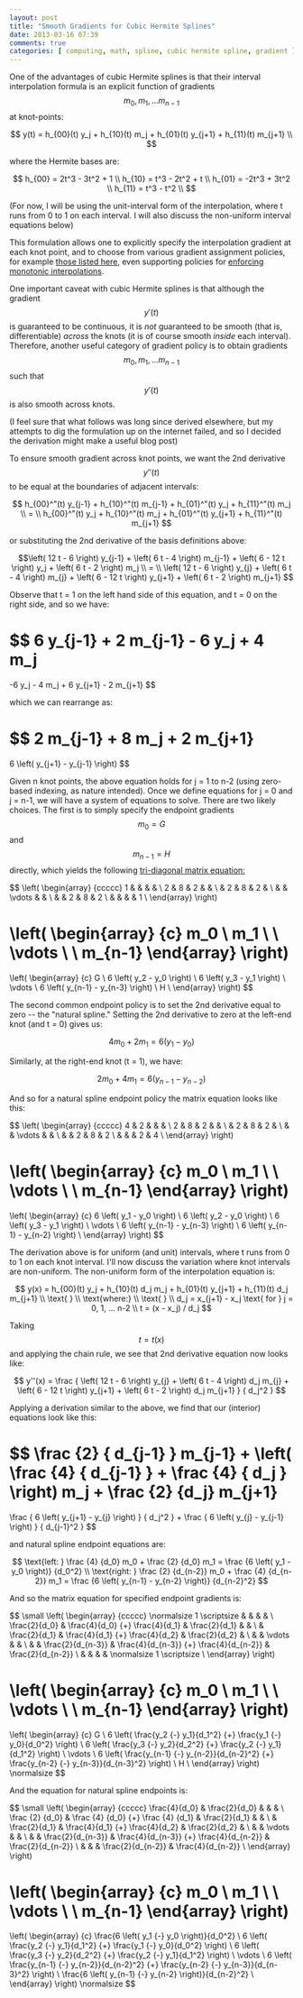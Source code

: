 ```yaml
---
layout: post
title: "Smooth Gradients for Cubic Hermite Splines"
date: 2013-03-16 07:39
comments: true
categories: [ computing, math, spline, cubic hermite spline, gradient ]
---
```

One of the advantages of cubic Hermite splines is that their interval interpolation formula is an explicit function of gradients $$ m_0, m_1, ... m_{n-1} $$ at knot-points:

$$
y(t) = h_{00}(t) y_j + h_{10}(t) m_j + h_{01}(t) y_{j+1} + h_{11}(t) m_{j+1} \\
$$

where the Hermite bases are:

$$
h_{00} = 2t^3 - 3t^2 + 1 \\
h_{10} = t^3 - 2t^2 + t \\
h_{01} = -2t^3 + 3t^2 \\
h_{11} = t^3 - t^2 \\
$$

(For now, I will be using the unit-interval form of the interpolation, where t runs from 0 to 1 on each interval.  I will also discuss the non-uniform interval equations below)

This formulation allows one to explicitly specify the interpolation gradient at each knot point, and to choose from various gradient assignment policies, for example [those listed here](http://en.wikipedia.org/wiki/Cubic_Hermite_spline#Interpolating_a_data_set), even supporting policies for [enforcing monotonic interpolations](http://en.wikipedia.org/wiki/Monotone_cubic_interpolation).

One important caveat with cubic Hermite splines is that although the gradient $$ y'(t) $$ is guaranteed to be continuous, it is _not_ guaranteed to be smooth (that is, differentiable) _across_ the knots (it is of course smooth _inside_ each interval). Therefore, another useful category of gradient policy is to obtain gradients $$ m_0, m_1, ... m_{n-1} $$ such that $$ y'(t) $$ is also smooth across knots.

(I feel sure that what follows was long since derived elsewhere, but my attempts to dig the formulation up on the internet failed, and so I decided the derivation might make a useful blog post)

To ensure smooth gradient across knot points, we want the 2nd derivative $$ y''(t) $$ to be equal at the boundaries of adjacent intervals:

$$
h_{00}^"(t) y_{j-1} + h_{10}^"(t) m_{j-1} + h_{01}^"(t) y_j + h_{11}^"(t) m_j \\
= \\
h_{00}^"(t) y_j + h_{10}^"(t) m_j + h_{01}^"(t) y_{j+1} + h_{11}^"(t) m_{j+1}
$$

or substituting the 2nd derivative of the basis definitions above:

$$\left( 12 t - 6 \right) y_{j-1} + \left( 6 t - 4 \right) m_{j-1}  + \left( 6 - 12 t \right) y_j + \left( 6 t - 2 \right) m_j \\
= \\
\left( 12 t - 6 \right) y_{j} + \left( 6 t - 4 \right) m_{j}  + \left( 6 - 12 t \right) y_{j+1} + \left( 6 t - 2 \right) m_{j+1}
$$

Observe that t = 1 on the left hand side of this equation, and t = 0 on the right side, and so we have:

$$
6 y_{j-1} + 2 m_{j-1} - 6 y_j + 4 m_j
=
-6 y_j - 4 m_j + 6 y_{j+1} - 2 m_{j+1}
$$

which we can rearrange as:

$$
2 m_{j-1} + 8 m_j + 2 m_{j+1}
=
6 \left( y_{j+1} - y_{j-1} \right)
$$

Given n knot points, the above equation holds for j = 1 to n-2 (using zero-based indexing, as nature intended).  Once we define equations for j = 0 and j = n-1, we will have a system of equations to solve.  There are two likely choices.  The first is to simply specify the endpoint gradients $$ m_0 = G $$ and $$ m_{n-1} = H $$ directly, which yields the following [tri-diagonal matrix equation:](http://en.wikipedia.org/wiki/Tridiagonal_matrix_algorithm)

$$
\left( \begin{array} {ccccc}
1 &   &   &   &   \\
2 & 8 & 2 &   &   \\
  & 2 & 8 & 2 &   \\
  &   & \vdots &   &   \\
  &   & 2 & 8 & 2 \\ 
  &   &   &   & 1 \\
\end{array} \right)

\left( \begin{array} {c}
m_0 \\
m_1 \\
 \\
\vdots \\
 \\
m_{n-1}
\end{array} \right)
=
\left( \begin{array} {c}
G \\
6 \left( y_2 - y_0 \right) \\
6 \left( y_3 - y_1 \right) \\
\vdots \\
6 \left( y_{n-1} - y_{n-3} \right) \\
H \\
\end{array} \right)
$$

The second common endpoint policy is to set the 2nd derivative equal to zero -- the "natural spline."   Setting the 2nd derivative to zero at the left-end knot (and t = 0) gives us:

$$
4 m_0 + 2 m_1   =   6 \left( y_1 - y_0 \right)
$$

Similarly, at the right-end knot (t = 1), we have:

$$
2 m_0 + 4 m_1   =   6 \left( y_{n-1} - y_{n-2} \right)
$$

And so for a natural spline endpoint policy the matrix equation looks like this:

$$
\left( \begin{array} {ccccc}
4 & 2 &   &   &   \\
2 & 8 & 2 &   &   \\
  & 2 & 8 & 2 &   \\
  &   & \vdots &   &   \\
  &   & 2 & 8 & 2 \\ 
  &   &   & 2 & 4 \\
\end{array} \right)

\left( \begin{array} {c}
m_0 \\
m_1 \\
 \\
\vdots \\
 \\
m_{n-1}
\end{array} \right)
=
\left( \begin{array} {c}
6 \left( y_1 - y_0 \right) \\
6 \left( y_2 - y_0 \right) \\
6 \left( y_3 - y_1 \right) \\
\vdots \\
6 \left( y_{n-1} - y_{n-3} \right) \\
6 \left( y_{n-1} - y_{n-2} \right) \\
\end{array} \right)
$$


The derivation above is for uniform (and unit) intervals, where t runs from 0 to 1 on each knot interval.  I'll now discuss the variation where knot intervals are non-uniform.   The non-uniform form of the interpolation equation is:

$$
y(x) = h_{00}(t) y_j + h_{10}(t) d_j m_j + h_{01}(t) y_{j+1} + h_{11}(t) d_j m_{j+1} \\
\text{ } \\
\text{where:} \\
\text{ }  \\
d_j = x_{j+1} - x_j \text{  for  } j = 0, 1, ... n-2 \\
t = (x - x_j) / d_j
$$

Taking $$ t = t(x) $$ and applying the chain rule, we see that 2nd derivative equation now looks like:

$$
y''(x) = \frac { \left( 12 t - 6 \right) y_{j} + \left( 6 t - 4 \right) d_j m_{j}  + \left( 6 - 12 t \right) y_{j+1} + \left( 6 t - 2 \right) d_j m_{j+1} } { d_j^2 }
$$

Applying a derivation similar to the above, we find that our (interior) equations look like this:

$$
\frac {2} { d_{j-1} }  m_{j-1} + \left( \frac {4} { d_{j-1} } + \frac {4} { d_j } \right) m_j + \frac {2} {d_j} m_{j+1}
=
\frac { 6 \left( y_{j+1} - y_{j} \right) } { d_j^2 } + \frac { 6 \left( y_{j} - y_{j-1} \right) } { d_{j-1}^2 }
$$

and natural spline endpoint equations are:

$$
\text{left:  } \frac {4} {d_0} m_0 + \frac {2} {d_0} m_1   =   \frac {6 \left( y_1 - y_0 \right)} {d_0^2} \\
\text{right: } \frac {2} {d_{n-2}} m_0 + \frac {4} {d_{n-2}} m_1   =   \frac {6 \left( y_{n-1} - y_{n-2} \right)} {d_{n-2}^2}
$$

And so the matrix equation for specified endpoint gradients is:

$$
\small
\left( \begin{array} {ccccc}
\normalsize 1 \scriptsize &   &   &   &   \\
\frac{2}{d_0} & \frac{4}{d_0} {+} \frac{4}{d_1} & \frac{2}{d_1} &   &   \\
  & \frac{2}{d_1} & \frac{4}{d_1} {+} \frac{4}{d_2} & \frac{2}{d_2} &   \\
  &   & \vdots &   &   \\
  &   & \frac{2}{d_{n-3}} & \frac{4}{d_{n-3}} {+} \frac{4}{d_{n-2}} & \frac{2}{d_{n-2}} \\ 
  &   &   &   & \normalsize 1 \scriptsize \\
\end{array} \right)

\left( \begin{array} {c}
m_0 \\
m_1 \\
 \\
\vdots \\
 \\
m_{n-1}
\end{array} \right)
=
\left( \begin{array} {c}
G \\
6 \left( \frac{y_2 {-} y_1}{d_1^2} {+} \frac{y_1 {-} y_0}{d_0^2} \right) \\
6 \left( \frac{y_3 {-} y_2}{d_2^2} {+} \frac{y_2 {-} y_1}{d_1^2} \right)  \\
\vdots \\
6 \left( \frac{y_{n-1} {-} y_{n-2}}{d_{n-2}^2} {+} \frac{y_{n-2} {-} y_{n-3}}{d_{n-3}^2} \right) \\
H \\
\end{array} \right)
\normalsize
$$

And the equation for natural spline endpoints is:

$$
\small
\left( \begin{array} {ccccc}
\frac{4}{d_0} & \frac{2}{d_0}  &   &   &   \\
\frac {2} {d_0} & \frac {4} {d_0} {+} \frac {4} {d_1} & \frac{2}{d_1} &   &   \\
  & \frac{2}{d_1} & \frac{4}{d_1} {+} \frac{4}{d_2} & \frac{2}{d_2} &   \\
  &   & \vdots &   &   \\
  &   & \frac{2}{d_{n-3}} & \frac{4}{d_{n-3}} {+} \frac{4}{d_{n-2}} & \frac{2}{d_{n-2}} \\ 
  &   &   & \frac{2}{d_{n-2}} & \frac{4}{d_{n-2}} \\
\end{array} \right)

\left( \begin{array} {c}
m_0 \\
m_1 \\
 \\
\vdots \\
 \\
m_{n-1}
\end{array} \right)
=
\left( \begin{array} {c}
\frac{6 \left( y_1 {-} y_0 \right)}{d_0^2} \\
6 \left( \frac{y_2 {-} y_1}{d_1^2}  {+}  \frac{y_1 {-} y_0}{d_0^2} \right) \\
6 \left( \frac{y_3 {-} y_2}{d_2^2}  {+}  \frac{y_2 {-} y_1}{d_1^2} \right)  \\
\vdots \\
6 \left( \frac{y_{n-1} {-} y_{n-2}}{d_{n-2}^2}  {+}  \frac{y_{n-2} {-} y_{n-3}}{d_{n-3}^2} \right) \\
\frac{6 \left( y_{n-1} {-} y_{n-2} \right)}{d_{n-2}^2} \\
\end{array} \right)
\normalsize
$$
